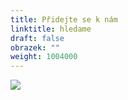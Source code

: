 ```yaml
---
title: Přidejte se k nám
linktitle: hledame
draft: false
obrazek: ""
weight: 1004000
---
```

![](/assets/media/inzerat-1-.jpg)
